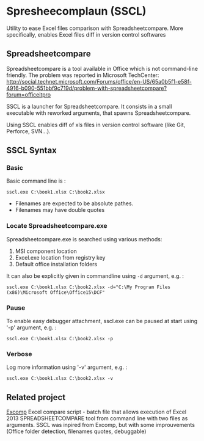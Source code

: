 # Spresheecomplaun (SSCL)

Utility to ease Excel files comparison with Spreadsheetcompare.
More specifically, enables Excel files diff in version control softwares

## Spreadsheetcompare

Spreadsheetcompare is a tool available in Office which is not command-line friendly.
The problem was reported in Microsoft TechCenter: http://social.technet.microsoft.com/Forums/office/en-US/65a0b5f1-e58f-4916-b090-551bbf9c719d/problem-with-spreadsheetcompare?forum=officeitpro

SSCL is a launcher for Spreadsheetcompare.
It consists in a small executable with reworked arguments, that spawns Spreadsheetcompare.

Using SSCL enables diff of xls files in version control software (like Git, Perforce, SVN...).

## SSCL Syntax

### Basic

Basic command line is :

`sscl.exe C:\book1.xlsx C:\book2.xlsx`

- Filenames are expected to be absolute pathes.
- Filenames may have double quotes

### Locate Spreadsheetcompare.exe

Spreadsheetcompare.exe is searched using various methods:

1. MSI component location
2. Excel.exe location from registry key
3. Default office installation folders

It can also be explicitly given in commandline using `-d` argument, e.g. :

`sscl.exe C:\book1.xlsx C:\book2.xlsx -d="C:\My Program Files (x86)\Microsoft Office\Office15\DCF"`

### Pause

To enable easy debugger attachment, sscl.exe can be paused at start using '-p' argument, e.g. :

`sscl.exe C:\book1.xlsx C:\book2.xlsx -p`

### Verbose

Log more information using '-v' argument, e.g. :

`sscl.exe C:\book1.xlsx C:\book2.xlsx -v`

## Related project

[Excomp](https://githubusercontent.com/kniklas/excomp) Excel compare script - batch file that allows execution of Excel 2013 SPREADSHEETCOMPARE tool from command line with two files as arguments. SSCL was inpired from Excomp, but with some improuvements (Office folder detection, filenames quotes, debuggable)

